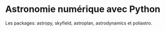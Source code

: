 # Astronomie numérique avec Python

Les packages: astropy, skyfield, astroplan, astrodynamics et poliastro.
